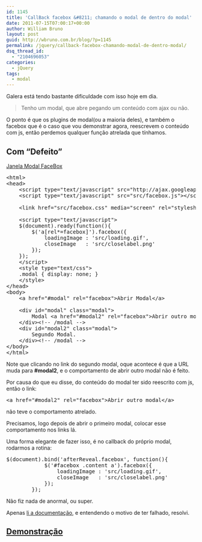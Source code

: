 ```yaml
---
id: 1145
title: 'CallBack facebox &#8211; chamando o modal de dentro do modal'
date: 2011-07-15T07:00:17+00:00
author: William Bruno
layout: post
guid: http://wbruno.com.br/blog/?p=1145
permalink: /jquery/callback-facebox-chamando-modal-de-dentro-modal/
dsq_thread_id:
  - "2104696053"
categories:
  - jQuery
tags:
  - modal
---
```

Galera está tendo bastante dificuldade com isso hoje em dia.

> Tenho um modal, que abre pegando um conteúdo com ajax ou não. 

O ponto é que os plugins de modal(ou a maioria deles), e também o facebox que é o caso que vou demonstrar agora, reescrevem o conteúdo com js, então perdemos qualquer função atrelada que tínhamos.

<!--more-->

## Com &#8220;Defeito&#8221;

<a href="/scripts/facebox1.html" target="_blank">Janela Modal FaceBox</a>

<pre name="code" class="html">&lt;html>
&lt;head>
	&lt;script type="text/javascript" src="http://ajax.googleapis.com/ajax/libs/jquery/1.6.2/jquery.min.js">&lt;/script>
	&lt;script type="text/javascript" src="src/facebox.js">&lt;/script>

	&lt;link href="src/facebox.css" media="screen" rel="stylesheet" type="text/css" />

	&lt;script type="text/javascript">
	$(document).ready(function(){
		$('a[rel*=facebox]').facebox({
			loadingImage : 'src/loading.gif',
			closeImage   : 'src/closelabel.png'
		});
	});
	&lt;/script>
	&lt;style type="text/css">
	.modal { display: none; }
	&lt;/style>
&lt;/head>
&lt;body>
	&lt;a href="#modal" rel="facebox">Abrir Modal&lt;/a> 

	&lt;div id="modal" class="modal">
		Modal &lt;a href="#modal2" rel="facebox">Abrir outro modal&lt;/a>
	&lt;/div>&lt;!-- /modal -->
	&lt;div id="modal2" class="modal">
		Segundo Modal.
	&lt;/div>&lt;!-- /modal -->
&lt;/body>
&lt;/html>
</pre>

Note que clicando no link do segundo modal, oque acontece é que a URL muda para **#modal2**, e o comportamento de abrir outro modal não é feito.

Por causa do que eu disse, do conteúdo do modal ter sido reescrito com js, então o link: 

<pre name="code" class="html:firstLine[24]">&lt;a href="#modal2" rel="facebox">Abrir outro modal&lt;/a></pre>

não teve o comportamento atrelado.

Precisamos, logo depois de abrir o primeiro modal, colocar esse comportamento nos links lá.
  
Uma forma elegante de fazer isso, é no callback do próprio modal, rodarmos a rotina:

<pre name="code" class="javascript:firstLine[14]">$(document).bind('afterReveal.facebox', function(){
			$('#facebox .content a').facebox({
				loadingImage : 'src/loading.gif',
				closeImage   : 'src/closelabel.png'
			});
		});</pre>

Não fiz nada de anormal, ou super.

Apenas <a href="http://defunkt.io/facebox/" target="_blank">li a documentação</a>, e entendendo o motivo de ter falhado, resolvi.

## <a href="/scripts/facebox2.html" target="blank">Demonstração</a>